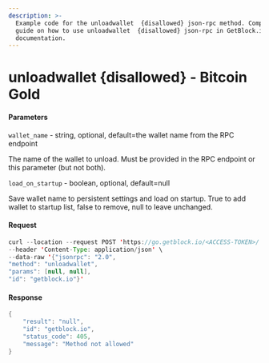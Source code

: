 ```yaml
---
description: >-
  Example code for the unloadwallet  {disallowed} json-rpc method. Сomplete
  guide on how to use unloadwallet  {disallowed} json-rpc in GetBlock.io Web3
  documentation.
---
```


# unloadwallet {disallowed} - Bitcoin Gold

#### Parameters

`wallet_name` - string, optional, default=the wallet name from the RPC endpoint

The name of the wallet to unload. Must be provided in the RPC endpoint or this parameter (but not both).

`load_on_startup` - boolean, optional, default=null

Save wallet name to persistent settings and load on startup. True to add wallet to startup list, false to remove, null to leave unchanged.

#### Request

```java
curl --location --request POST 'https://go.getblock.io/<ACCESS-TOKEN>/' \
--header 'Content-Type: application/json' \ 
--data-raw '{"jsonrpc": "2.0",
"method": "unloadwallet",
"params": [null, null],
"id": "getblock.io"}'
```

#### Response

```java
{
    "result": "null",
    "id": "getblock.io",
    "status_code": 405,
    "message": "Method not allowed"
}
```

